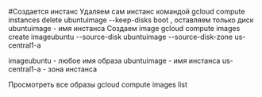#Создается инстанс
Удаляем сам инстанс командой gcloud compute instances delete ubuntuimage --keep-disks boot , оставляем только диск
ubuntuimage - имя инстанса
Создаем image gcloud compute images create imageubuntu --source-disk ubuntuimage --source-disk-zone us-central1-a

imageubuntu - любое имя образа
ubuntuimage - имя инстанса
us-central1-a - зона инстанса

Просмотреть все образы gcloud compute images list



